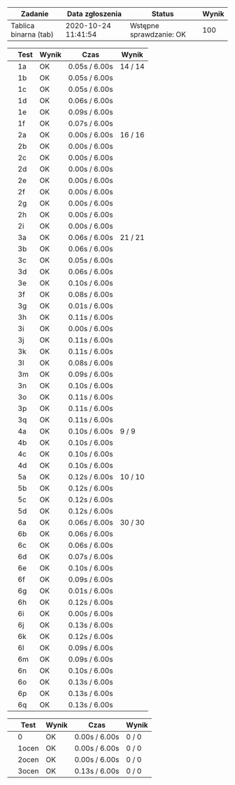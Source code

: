 | Zadanie | Data zgłoszenia | Status | Wynik |
| --- | --- | --- | --- |
| Tablica binarna (tab) | 2020-10-24 11:41:54 |  Wstępne sprawdzanie: OK  |  100  |

|  | Test | Wynik | Czas | Wynik |
| --- | --- | --- | --- | --- |
|  |  1a      |  OK  |  0.05s / 6.00s  |  14 / 14  |
|  |  1b      |  OK  |  0.05s / 6.00s  |
|  |  1c      |  OK  |  0.05s / 6.00s  |
|  |  1d      |  OK  |  0.06s / 6.00s  |
|  |  1e      |  OK  |  0.09s / 6.00s  |
|  |  1f      |  OK  |  0.07s / 6.00s  |
|  |  2a      |  OK  |  0.00s / 6.00s  |  16 / 16  |
|  |  2b      |  OK  |  0.00s / 6.00s  |
|  |  2c      |  OK  |  0.00s / 6.00s  |
|  |  2d      |  OK  |  0.00s / 6.00s  |
|  |  2e      |  OK  |  0.00s / 6.00s  |
|  |  2f      |  OK  |  0.00s / 6.00s  |
|  |  2g      |  OK  |  0.00s / 6.00s  |
|  |  2h      |  OK  |  0.00s / 6.00s  |
|  |  2i      |  OK  |  0.00s / 6.00s  |
|  |  3a      |  OK  |  0.06s / 6.00s  |  21 / 21  |
|  |  3b      |  OK  |  0.06s / 6.00s  |
|  |  3c      |  OK  |  0.05s / 6.00s  |
|  |  3d      |  OK  |  0.06s / 6.00s  |
|  |  3e      |  OK  |  0.10s / 6.00s  |
|  |  3f      |  OK  |  0.08s / 6.00s  |
|  |  3g      |  OK  |  0.01s / 6.00s  |
|  |  3h      |  OK  |  0.11s / 6.00s  |
|  |  3i      |  OK  |  0.00s / 6.00s  |
|  |  3j      |  OK  |  0.11s / 6.00s  |
|  |  3k      |  OK  |  0.11s / 6.00s  |
|  |  3l      |  OK  |  0.08s / 6.00s  |
|  |  3m      |  OK  |  0.09s / 6.00s  |
|  |  3n      |  OK  |  0.10s / 6.00s  |
|  |  3o      |  OK  |  0.11s / 6.00s  |
|  |  3p      |  OK  |  0.11s / 6.00s  |
|  |  3q      |  OK  |  0.11s / 6.00s  |
|  |  4a      |  OK  |  0.10s / 6.00s  |  9 / 9  |
|  |  4b      |  OK  |  0.10s / 6.00s  |
|  |  4c      |  OK  |  0.10s / 6.00s  |
|  |  4d      |  OK  |  0.10s / 6.00s  |
|  |  5a      |  OK  |  0.12s / 6.00s  |  10 / 10  |
|  |  5b      |  OK  |  0.12s / 6.00s  |
|  |  5c      |  OK  |  0.12s / 6.00s  |
|  |  5d      |  OK  |  0.12s / 6.00s  |
|  |  6a      |  OK  |  0.06s / 6.00s  |  30 / 30  |
|  |  6b      |  OK  |  0.06s / 6.00s  |
|  |  6c      |  OK  |  0.06s / 6.00s  |
|  |  6d      |  OK  |  0.07s / 6.00s  |
|  |  6e      |  OK  |  0.10s / 6.00s  |
|  |  6f      |  OK  |  0.09s / 6.00s  |
|  |  6g      |  OK  |  0.01s / 6.00s  |
|  |  6h      |  OK  |  0.12s / 6.00s  |
|  |  6i      |  OK  |  0.00s / 6.00s  |
|  |  6j      |  OK  |  0.13s / 6.00s  |
|  |  6k      |  OK  |  0.12s / 6.00s  |
|  |  6l      |  OK  |  0.09s / 6.00s  |
|  |  6m      |  OK  |  0.09s / 6.00s  |
|  |  6n      |  OK  |  0.10s / 6.00s  |
|  |  6o      |  OK  |  0.13s / 6.00s  |
|  |  6p      |  OK  |  0.13s / 6.00s  |
|  |  6q      |  OK  |  0.13s / 6.00s  |

|  | Test | Wynik | Czas | Wynik |
| --- | --- | --- | --- | --- |
|  |  0      |  OK  |  0.00s / 6.00s  |  0 / 0  |
|  |  1ocen      |  OK  |  0.00s / 6.00s  |  0 / 0  |
|  |  2ocen      |  OK  |  0.00s / 6.00s  |  0 / 0  |
|  |  3ocen      |  OK  |  0.13s / 6.00s  |  0 / 0  |

